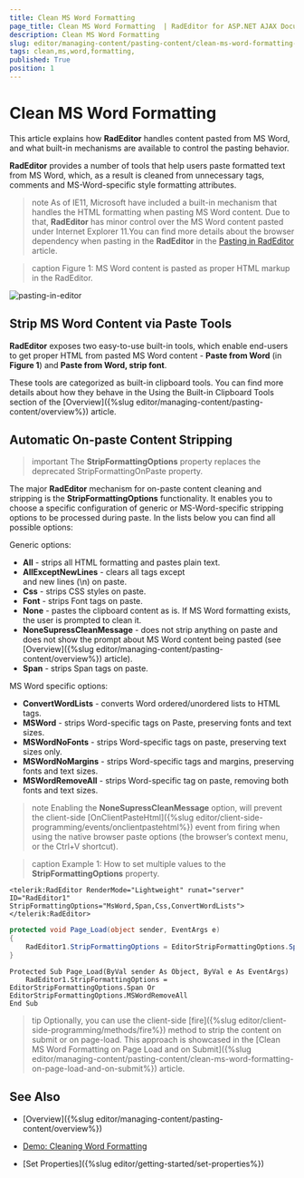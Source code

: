 ```yaml
---
title: Clean MS Word Formatting 
page_title: Clean MS Word Formatting  | RadEditor for ASP.NET AJAX Documentation
description: Clean MS Word Formatting 
slug: editor/managing-content/pasting-content/clean-ms-word-formatting-
tags: clean,ms,word,formatting,
published: True
position: 1
---
```


# Clean MS Word Formatting 

This article explains how **RadEditor** handles content pasted from MS Word, and what built-in mechanisms are available to control the pasting behavior.

**RadEditor** provides a number of tools that help users paste formatted text from MS Word, which, as a result is cleaned from unnecessary tags, comments and MS-Word-specific style formatting attributes.

>note As of IE11, Microsoft have included a built-in mechanism that handles the HTML formatting when pasting MS Word content. Due to that, **RadEditor** has minor control over the MS Word content pasted under Internet Explorer 11.You can find more details about the browser dependency when pasting in the **RadEditor** in the [Pasting in RadEditor](https://docs.telerik.com/devtools/aspnet-ajax/controls/editor/managing-content/pasting-content/overview) article.

>caption Figure 1: MS Word content is pasted as proper HTML markup in the RadEditor.

![pasting-in-editor](images/pasting-in-editor.png)

## Strip MS Word Content via Paste Tools

**RadEditor** exposes two easy-to-use built-in tools, which enable end-users to get proper HTML from pasted MS Word content - **Paste from Word** (in **Figure 1**) and	**Paste from Word, strip font**.

These tools are categorized as built-in clipboard tools. You can find more details about how they behave in the Using the Built-in Clipboard Tools section of the [Overview]({%slug editor/managing-content/pasting-content/overview%}) article.

## Automatic On-paste Content Stripping

>important The **StripFormattingOptions** property replaces the deprecated StripFormattingOnPaste property.

The major **RadEditor** mechanism for on-paste content cleaning and stripping is the **StripFormattingOptions** functionality. It enables you to choose a specific configuration of generic or MS-Word-specific stripping options to be processed during paste. In the lists below you can find all possible options:

Generic options:

* **All** - strips all HTML formatting and pastes plain text.
* **AllExceptNewLines** - clears all tags except <br> and new lines (\n) on paste.
* **Css** - strips CSS styles on paste.
* **Font** - strips Font tags on paste.
* **None** - pastes the clipboard content as is. If MS Word formatting exists, the user is prompted to clean it.
* **NoneSupressCleanMessage** - does not strip anything on paste and does not show the prompt about MS Word content being pasted (see [Overview]({%slug editor/managing-content/pasting-content/overview%}) article).
* **Span** - strips Span tags on paste.

MS Word specific options:

* **ConvertWordLists** - converts Word ordered/unordered lists to HTML tags.
* **MSWord** - strips Word-specific tags on Paste, preserving fonts and text sizes.
* **MSWordNoFonts** - strips Word-specific tags on paste, preserving text sizes only.
* **MSWordNoMargins** - strips Word-specific tags and margins, preserving fonts and text sizes.
* **MSWordRemoveAll** - strips Word-specific tag on paste, removing both fonts and text sizes.

>note Enabling the **NoneSupressCleanMessage** option, will prevent the client-side [OnClientPasteHtml]({%slug editor/client-side-programming/events/onclientpastehtml%}) event from firing when using the native browser paste options (the browser’s context menu, or the Ctrl+V shortcut).

>caption Example 1: How to set multiple values to the **StripFormattingOptions** property.

````ASP.NET
<telerik:RadEditor RenderMode="Lightweight" runat="server" ID="RadEditor1" StripFormattingOptions="MsWord,Span,Css,ConvertWordLists">
</telerik:RadEditor>
````





````C#
protected void Page_Load(object sender, EventArgs e)
{
	RadEditor1.StripFormattingOptions = EditorStripFormattingOptions.Span | EditorStripFormattingOptions.MSWordRemoveAll;
}
````
````VB
Protected Sub Page_Load(ByVal sender As Object, ByVal e As EventArgs)
	RadEditor1.StripFormattingOptions = EditorStripFormattingOptions.Span Or EditorStripFormattingOptions.MSWordRemoveAll
End Sub
````

>tip Optionally, you can use the client-side [fire]({%slug editor/client-side-programming/methods/fire%}) method to strip the content on submit or on page-load.	This approach is showcased in the [Clean MS Word Formatting on Page Load and on Submit]({%slug editor/managing-content/pasting-content/clean-ms-word-formatting-on-page-load-and-on-submit%}) article.

## See Also

 * [Overview]({%slug editor/managing-content/pasting-content/overview%})

 * [Demo: Cleaning Word Formatting](https://demos.telerik.com/aspnet-ajax/editor/examples/cleaningwordformatting/defaultcs.aspx)

 * [Set Properties]({%slug editor/getting-started/set-properties%})

